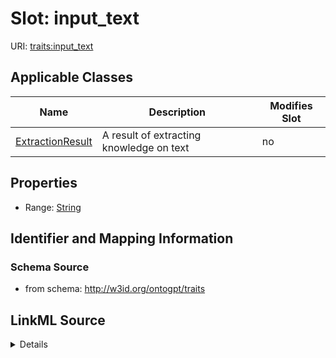 

# Slot: input_text

URI: [traits:input_text](http://w3id.org/ontogpt/traits/input_text)



<!-- no inheritance hierarchy -->





## Applicable Classes

| Name | Description | Modifies Slot |
| --- | --- | --- |
| [ExtractionResult](ExtractionResult.md) | A result of extracting knowledge on text |  no  |







## Properties

* Range: [String](String.md)





## Identifier and Mapping Information







### Schema Source


* from schema: http://w3id.org/ontogpt/traits




## LinkML Source

<details>
```yaml
name: input_text
from_schema: http://w3id.org/ontogpt/traits
rank: 1000
alias: input_text
owner: ExtractionResult
domain_of:
- ExtractionResult
range: string

```
</details>